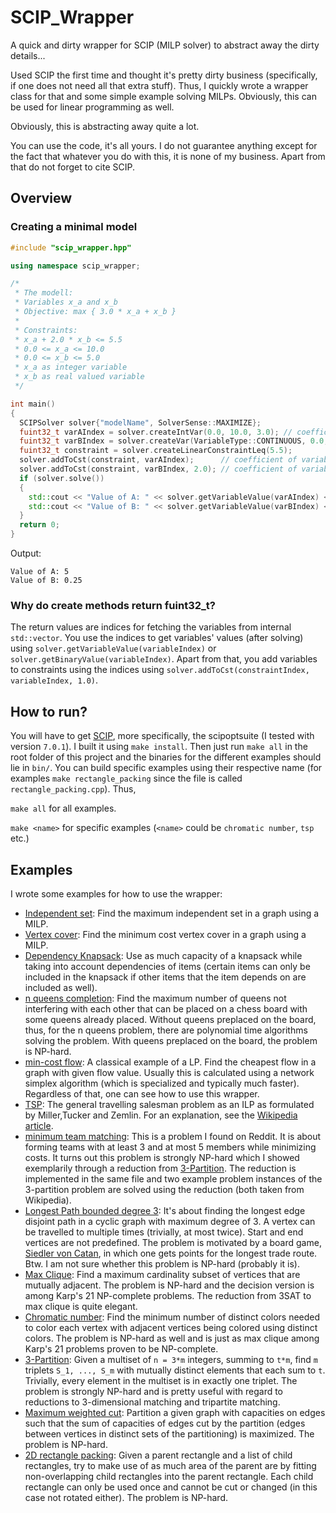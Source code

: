 # SCIP_Wrapper
A quick and dirty wrapper for SCIP (MILP solver) to abstract away the dirty details...

Used SCIP the first time and thought it's pretty dirty business (specifically, if one does not need all that extra stuff).
Thus, I quickly wrote a wrapper class for that and some simple example solving MILPs. Obviously, this can be used for linear programming as well.

Obviously, this is abstracting away quite a lot.

You can use the code, it's all yours. I do not guarantee anything except for the fact that whatever you do with this, it is none of my business.
Apart from that do not forget to cite SCIP.

## Overview

### Creating a minimal model
```C++
#include "scip_wrapper.hpp"

using namespace scip_wrapper;

/*
 * The modell:
 * Variables x_a and x_b
 * Objective: max { 3.0 * x_a + x_b }
 *
 * Constraints:
 * x_a + 2.0 * x_b <= 5.5
 * 0.0 <= x_a <= 10.0
 * 0.0 <= x_b <= 5.0
 * x_a as integer variable
 * x_b as real valued variable
 */

int main()
{
  SCIPSolver solver{"modelName", SolverSense::MAXIMIZE};
  fuint32_t varAIndex = solver.createIntVar(0.0, 10.0, 3.0); // coefficient of variable A in objective function is 3.0
  fuint32_t varBIndex = solver.createVar(VariableType::CONTINUOUS, 0.0, 5.0, 1.0);
  fuint32_t constraint = solver.createLinearConstraintLeq(5.5);
  solver.addToCst(constraint, varAIndex);      // coefficient of variable A is 1.0
  solver.addToCst(constraint, varBIndex, 2.0); // coefficient of variable B is 2.0
  if (solver.solve())
  {
    std::cout << "Value of A: " << solver.getVariableValue(varAIndex) << std::endl;
    std::cout << "Value of B: " << solver.getVariableValue(varBIndex) << std::endl;
  }
  return 0;
}
```
Output:
```
Value of A: 5
Value of B: 0.25
```

### Why do create methods return fuint32_t?
The return values are indices for fetching the variables from internal ```std::vector```.
You use the indices to get variables' values (after solving) using ```solver.getVariableValue(variableIndex)``` or ```solver.getBinaryValue(variableIndex)```.
Apart from that, you add variables to constraints using the indices using ```solver.addToCst(constraintIndex, variableIndex, 1.0)```.

## How to run?
You will have to get [SCIP](https://www.scipopt.org/index.php#download), more specifically, the scipoptsuite (I tested with version ```7.0.1```).
I built it using ```make install```. 
Then just run ```make all``` in the root folder of this project and the binaries for the different examples should lie in ```bin/```.
You can build specific examples using their respective name (for examples ```make rectangle_packing``` since the file is called ```rectangle_packing.cpp```).
Thus,

```make all``` for all examples.

```make <name>``` for specific examples (```<name>``` could be ```chromatic number```, ```tsp``` etc.)

## Examples
I wrote some examples for how to use the wrapper:
- [Independent set](https://github.com/keksklauer4/SCIP_Wrapper/blob/master/example/independent_set.cpp): Find the maximum independent set in a graph using a MILP.
- [Vertex cover](https://github.com/keksklauer4/SCIP_Wrapper/blob/master/example/vertex_cover.cpp): Find the minimum cost vertex cover in a graph using a MILP.
- [Dependency Knapsack](https://github.com/keksklauer4/SCIP_Wrapper/blob/master/example/dependency_knapsack.cpp): Use as much capacity of a knapsack while taking into account dependencies of items (certain items can only be included in the knapsack if other items that the item depends on are included as well).
- [n queens completion](https://github.com/keksklauer4/SCIP_Wrapper/blob/master/example/n_queens_completion.cpp): Find the maximum number of queens not interfering with each other that can be placed on a chess board with some queens already placed. Without queens preplaced on the board, thus, for the n queens problem, there are polynomial time algorithms solving the problem. With queens preplaced on the board, the problem is NP-hard.
- [min-cost flow](https://github.com/keksklauer4/SCIP_Wrapper/blob/master/example/min_cost_flow.cpp): A classical example of a LP. Find the cheapest  flow in a graph with given flow value. Usually this is calculated using a network simplex algorithm (which is specialized and typically much faster). Regardless of that, one can see how to use this wrapper.
- [TSP](https://github.com/keksklauer4/SCIP_Wrapper/blob/master/examples/tsp.cpp): The general travelling salesman problem as an ILP as formulated by Miller,Tucker and Zemlin. For an explanation, see the [Wikipedia article](https://en.wikipedia.org/wiki/Travelling_salesman_problem#Integer_linear_programming_formulations).
- [minimum team matching](https://github.com/keksklauer4/SCIP_Wrapper/blob/master/examples/min_team_matching.cpp): This is a problem I found on Reddit. It is about forming teams with at least 3 and at most 5 members while minimizing costs. It turns out this problem is strongly NP-hard which I showed exemplarily through a reduction from [3-Partition](https://en.wikipedia.org/wiki/3-partition_problem). The reduction is implemented in the same file and two example problem instances of the 3-partition problem are solved using the reduction (both taken from Wikipedia).
- [Longest Path bounded degree 3](https://github.com/keksklauer4/SCIP_Wrapper/blob/master/examples/longest_path_catan.cpp): It's about finding the longest edge disjoint path in a cyclic graph with maximum degree of 3. A vertex can be travelled to multiple times (trivially, at most twice). Start and end vertices are not predefined. The problem is motivated by a board game, [Siedler von Catan](https://www.catan.de/), in which one gets points for the longest trade route. Btw. I am not sure whether this problem is NP-hard (probably it is).
- [Max Clique](https://github.com/keksklauer4/SCIP_Wrapper/blob/master/examples/max_clique.cpp): Find a maximum cardinality subset of vertices that are mutually adjacent. The problem is NP-hard and the decision version is among Karp's 21 NP-complete problems. The reduction from 3SAT to max clique is quite elegant.
- [Chromatic number](https://github.com/keksklauer4/SCIP_Wrapper/blob/master/examples/chromatic_number.cpp): Find the minimum number of distinct colors needed to color each vertex with adjacent vertices being colored using distinct colors. The problem is NP-hard as well and is just as max clique among Karp's 21 problems proven to be NP-complete.
- [3-Partition](https://github.com/keksklauer4/SCIP_Wrapper/blob/master/examples/three_partition.cpp): Given a multiset of ```n = 3*m``` integers, summing to ```t*m```, find ```m``` triplets ```S_1, ..., S_m``` with mutually distinct elements that each sum to ```t```. Trivially, every element in the multiset is in exactly one triplet. The problem is strongly NP-hard and is pretty useful with regard to reductions to 3-dimensional matching and tripartite matching.
- [Maximum weighted cut](https://github.com/keksklauer4/SCIP_Wrapper/blob/master/examples/weighted_max_cut.cpp): Partition a given graph with capacities on edges such that the sum of capacities of edges cut by the partition (edges between vertices in distinct sets of the partitioning) is maximized. The problem is NP-hard.
- [2D rectangle packing](https://github.com/keksklauer4/SCIP_Wrapper/blob/master/examples/rectangle_packing.cpp): Given a parent rectangle and a list of child rectangles, try to make use of as much area of the parent are by fitting non-overlapping child rectangles into the parent rectangle. Each child rectangle can only be used once and cannot be cut or changed (in this case not rotated either). The problem is NP-hard.
